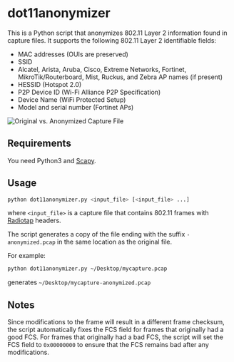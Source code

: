 # dot11anonymizer

This is a Python script that anonymizes 802.11 Layer 2 information found in capture files. It supports the following 802.11 Layer 2 identifiable fields:

- MAC addresses (OUIs are preserved)
- SSID
- Alcatel, Arista, Aruba, Cisco, Extreme Networks, Fortinet, MikroTik/Routerboard, Mist, Ruckus, and Zebra AP names (if present)
- HESSID (Hotspot 2.0)
- P2P Device ID (Wi-Fi Alliance P2P Specification)
- Device Name (WiFi Protected Setup)
- Model and serial number (Fortinet APs)

![Original vs. Anonymized Capture File](../master/dot11anonymizer-example.png "Original vs. Anonymized Capture File")

## Requirements

You need Python3 and [Scapy](https://github.com/secdev/scapy).

## Usage

```bash
python dot11anonymizer.py <input_file> [<input_file> ...]
```
where ```<input_file>``` is a capture file that contains 802.11 frames with [Radiotap](http://www.radiotap.org/) headers.

The script generates a copy of the file ending with the suffix ```-anonymized.pcap``` in the same location as the original file.

For example:

```bash
python dot11anonymizer.py ~/Desktop/mycapture.pcap
```
generates ```~/Desktop/mycapture-anonymized.pcap```

## Notes

Since modifications to the frame will result in a different frame checksum, the script automatically fixes the FCS field for frames that originally had a good FCS. For frames that originally had a bad FCS, the script will set the FCS field to ```0x00000000``` to ensure that the FCS remains bad after any modifications.
